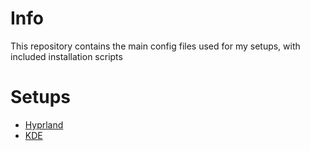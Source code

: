 # Info
This repository contains the main config files used for my setups, with included installation scripts  

# Setups
* [Hyprland](https://github.com/FireStreaker2/dotfiles/tree/main/hyprland)
* [KDE](https://github.com/FireStreaker2/dotfiles/tree/main/kde)
